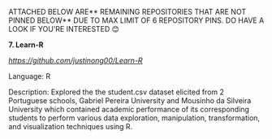 ATTACHED BELOW ARE** REMAINING REPOSITORIES THAT ARE NOT PINNED BELOW** DUE TO MAX LIMIT OF 6 REPOSITORY PINS. 
DO HAVE A LOOK IF YOU'RE INTERESTED 😊



**7. Learn-R**

_https://github.com/justinong00/Learn-R_

Language: R

Description: Explored the the student.csv dataset elicited from 2 Portuguese schools, Gabriel Pereira University and Mousinho da Silveira University which contained academic performance of its corresponding students to perform various data exploration, manipulation, transformation, and visualization techniques using R.


